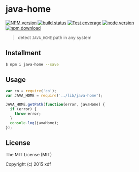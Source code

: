 java-home
=========

[![NPM version][npm-image]][npm-url]
[![build status][travis-image]][travis-url]
[![Test coverage][coveralls-image]][coveralls-url]
[![node version][node-image]][node-url]
[![npm download][download-image]][download-url]

[npm-image]: https://img.shields.io/npm/v/java-home.svg?style=flat-square
[npm-url]: https://npmjs.org/package/java-home
[travis-image]: https://img.shields.io/travis/xudafeng/java-home.svg?style=flat-square
[travis-url]: https://travis-ci.org/xudafeng/java-home
[coveralls-image]: https://img.shields.io/coveralls/xudafeng/java-home.svg?style=flat-square
[coveralls-url]: https://coveralls.io/r/xudafeng/java-home?branch=master
[node-image]: https://img.shields.io/badge/node.js-%3E=_0.10-green.svg?style=flat-square
[node-url]: http://nodejs.org/download/
[download-image]: https://img.shields.io/npm/dm/java-home.svg?style=flat-square
[download-url]: https://npmjs.org/package/java-home

> detect `JAVA_HOME` path in any system

## Installment

```bash
$ npm i java-home --save
```

## Usage

```js
var co = require('co');
var JAVA_HOME = require('../lib/java-home');

JAVA_HOME.getPath(function(error, javaHome) {
  if (error) {
    throw error;
  }
  console.log(javaHome);
});
```

## License

The MIT License (MIT)

Copyright (c) 2015 xdf
